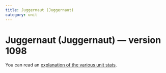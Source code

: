 ```yaml
---
title: Juggernaut (Juggernaut)
category: unit
---
```


# Juggernaut (Juggernaut) — version 1098

You can read an [explanation  of the various unit stats](unitexplained.md).

